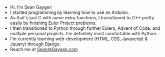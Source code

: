 - Hi, I’m Sean Gaygen
- I started programming by learning how to use an Arduino.
- As that's just C with some extra functions, I transitioned to C++ pretty easily by finishing Euler Project problems.
- I then transitioned to Python through further Eulers, Advent of Code, and multiple personal projects. I'm definitely most comfortable with Python.
- I'm currently learning web-development (HTML, CSS, Javascript & Jquery) through Django.
- Reach me at Sean@Gaygen.com

<!---
Sean-Gaygen/Sean-Gaygen is a ✨ special ✨ repository because its `README.md` (this file) appears on your GitHub profile.
You can click the Preview link to take a look at your changes.
--->
